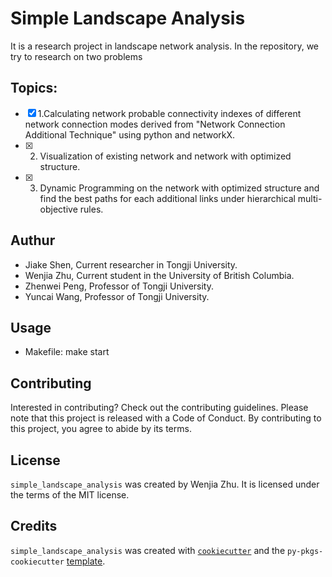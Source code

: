 # Simple Landscape Analysis

It is a research project in landscape network analysis. In the repository, we try to research on two problems

## Topics:

- [X] 1.Calculating network probable connectivity indexes of different network connection modes derived from "Network Connection Additional Technique" using python and networkX.
- [X] 2. Visualization of existing network and network with optimized structure.
- [X] 3. Dynamic Programming on the network with optimized structure and find the best paths for each additional links under hierarchical multi-objective rules.

## Authur

- Jiake Shen, Current researcher in Tongji University.
- Wenjia Zhu, Current student in the University of British Columbia.
- Zhenwei Peng, Professor of Tongji University.
- Yuncai Wang, Professor of Tongji University.

## Usage
  - Makefile: make start

## Contributing

Interested in contributing? Check out the contributing guidelines. Please note that this project is released with a Code of Conduct. By contributing to this project, you agree to abide by its terms.

## License

`simple_landscape_analysis` was created by Wenjia Zhu. It is licensed under the terms of the MIT license.

## Credits

`simple_landscape_analysis` was created with [`cookiecutter`](https://cookiecutter.readthedocs.io/en/latest/) and the `py-pkgs-cookiecutter` [template](https://github.com/py-pkgs/py-pkgs-cookiecutter).

